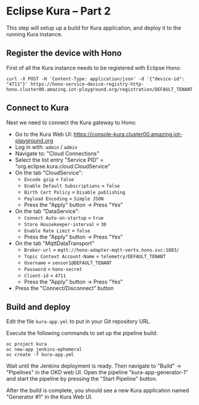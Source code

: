 # Eclipse Kura – Part 2

This step will setup up a build for Kura application, and deploy it to the running Kura instance.

## Register the device with Hono

First of all the Kura instance needs to be registered with Eclipse Hono:

    curl -X POST -H 'Content-Type: application/json' -d '{"device-id": "4711"}' https://hono-service-device-registry-http-hono.cluster00.amazing.iot-playground.org/registration/DEFAULT_TENANT

## Connect to Kura

Next we need to connect the Kura gateway to Hono:

  * Go to the Kura Web UI: https://console-kura.cluster00.amazing.iot-playground.org
  * Log in with: `admin` / `admin`
  * Navigate to: "Cloud Connections"
  * Select the list entry "Service PID" = "org.eclipse.kura.cloud.CloudService"
  * On the tab "CloudService":
    * `Encode gzip` = `false`
    * `Enable Default Subscriptions` = `false`
    * `Birth Cert Policy` = `Disable publishing`
    * `Payload Encoding` = `Simple JSON`
    * Press the "Apply" button -> Press "Yes"
  * On the tab "DataService":
    * `Connect Auto-on-startup` = `true`
    * `Store Housekeeper-interval` = `30`
    * `Enable Rate Limit` = `false`
    * Press the "Apply" button -> Press "Yes"
  * On the tab "MqttDataTransport"
    * `Broker-url` = `mqtt://hono-adapter-mqtt-vertx.hono.svc:1883/`
    * `Topic Context Account-Name` = `telemetry/DEFAULT_TENANT`
    * `Username` = `sensor1@DEFAULT_TENANT`
    * `Password` = `hono-secret`
    * `Client-id` = `4711`
    * Press the "Apply" button -> Press "Yes"
  * Press the "Connect/Disconnect" button

## Build and deploy

Edit the file `kura-app.yml` to put in your Git repository URL.

Execute the following commands to set up the pipeline build:

    oc project kura
    oc new-app jenkins-ephemeral
    oc create -f kura-app.yml

Wait until the Jenkins deployment is ready. Then navigate to "Build" -> "Pipelines" in
the OKD web UI. Open the pipeline "kura-app-generator-1" and start the pipeline by
pressing the "Start Pipeline" button.

After the build is complete, you should see a new Kura application named "Generator #1" in the Kura Web UI.

